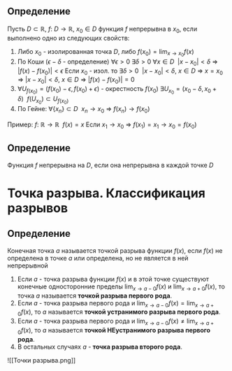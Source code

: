 ## Определение 
Пусть $D\subset \mathbb{R},~f:~D\to\mathbb{R},~x_0\in D$
функция $f$ непрерывна в $x_0$, если выполнено одно из следующих свойств:
1) Либо $x_0$ - изолированная точка $D$, либо $f(x_0) = \lim_{x\to x_0}f(x)$ 
2) По Коши ($\epsilon-\delta$ - определение)
	$\forall\epsilon>0~\exists\delta>0~\forall x\in D~~|x - x_0|<\delta$ => $|f(x) - f(x_0)| <\epsilon$ 
	Если $x_0$ - изол. то $\exists\delta>0~~|x - x_0|<\delta,~x\in D$ => $x=x_0$ => $|x-x_0|<\delta,~x\in D$ => $|f(x) - f(x_0)| = 0$
3) $\forall U_{f(x_0)} = (f(x_0) - \epsilon, f(x_0) + \epsilon)$ - окрестность $f(x_0)$
	$\exists U_{x_0} = (x_0 - \delta, x_0 + \delta)~~f(U_{x_0})\subset U_{f(x_0)}$ 
4) По Гейне:
	$\forall\lbrace x_n \rbrace\subset D~~x_n\to x_0$ => $f(x_n)\to f(x_0)$ 

Пример:
$f:~\mathbb{R}\to\mathbb{R}~~f(x) = x$
Если $x_1\to x_0$ => $f(x_1)=x_1\to x_0 = f(x_0)$

## Определение
Функция $f$ непрерывна на $D$, если она непрерывна в каждой точке $D$

# Точка разрыва. Классификация разрывов

## Определение
Конечная точка $a$ называется точкой разрыва функции $f(x)$, если $f(x)$ не определена в точке $a$ или определена, но не является в ней непрерывной

1) Если $a$ - точка разрыва функции $f(x)$ и в этой точке существуют конечные односторонние пределы $\lim_{x\to a-0}f(x)$ и $\lim_{x\to a+0}f(x)$, то точка $a$ называется **точкой разрыва первого рода**.
2) Если $a$ - точка разрыва первого рода и $\lim_{x\to a-0}f(x) = \lim_{x\to a+0}f(x)$, то $a$ называется **точкой устранимого разрыва первого рода**.
3) Если $a$ - точка разрыва первого рода и $\lim_{x\to a-0}f(x) \neq \lim_{x\to a+0}f(x)$, то $a$ называется **точкой НЕустранимого разрыва первого рода**.
4) В остальных случаях $a$ - **точка разрыва второго рода**. 

![[Точки разрыва.png]]